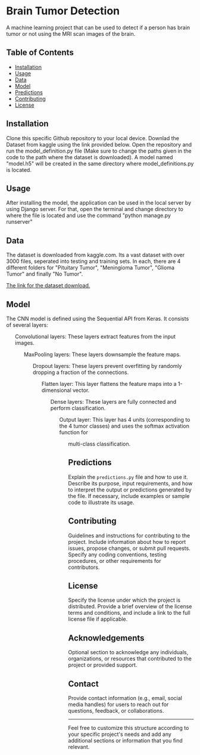 <h1>Brain Tumor Detection</h1>
<p>A machine learning project that can be used to detect if a person has brain tumor or not using the MRI scan images of the brain.</p>
<h2>Table of Contents</h2>
<ul>
  <li><a href="#installation">Installation</a></li>
  <li><a href="#usage">Usage</a></li>
  <li><a href="#data">Data</a></li>
  <li><a href="#model">Model</a></li>
  <li><a href="#predictions">Predictions</a></li>
  <li><a href="#contributing">Contributing</a></li>
  <li><a href="#license">License</a></li>
</ul>
<h2 id="installation">Installation</h2>
<p>Clone this specific Github repository to your local device. Downlad the Dataset from kaggle using the link provided below. Open the repository and run the model_definition.py file (Make sure to change the paths given in the code to the path where the dataset is downloaded). A model  named "model.h5" will be created in the same directory where model_definitions.py is located.</p>
<h2 id="usage">Usage</h2>
<p>After installing the model, the application can be used in the local server by using Django server. For that, open the terminal and change directory to where the file is located and use the command "python manage.py runserver"</p>
<h2 id="data">Data</h2>
<p>The dataset is downloaded from kaggle.com. Its a vast dataset with over 3000 files, seperated into testing and training sets. In each, there are 4 different folders for "Pituitary Tumor", "Meningioma Tumor", "Glioma Tumor" and finally "No Tumor".</p>
<a href="https://www.kaggle.com/datasets/sartajbhuvaji/brain-tumor-classification-mri">The link for the dataset download.</a>
<h2 id="model">Model</h2>
<p>The CNN model is defined using the Sequential API from Keras. It consists of several layers:

<ul> Convolutional layers: These layers extract features from the input images.
<ul> MaxPooling layers: These layers downsample the feature maps.
<ul> Dropout layers: These layers prevent overfitting by randomly dropping a fraction of the connections.
<ul> Flatten layer: This layer flattens the feature maps into a 1-dimensional vector.
<ul> Dense layers: These layers are fully connected and perform classification.
<ul> Output layer: This layer has 4 units (corresponding to the 4 tumor classes) and uses the softmax activation function for <ul> multi-class classification.
</p>
<h2 id="predictions">Predictions</h2>
<p>Explain the <code>predictions.py</code> file and how to use it. Describe its purpose, input requirements, and how to interpret the output or predictions generated by the file. If necessary, include examples or sample code to illustrate its usage.</p>
<h2 id="contributing">Contributing</h2>
<p>Guidelines and instructions for contributing to the project. Include information about how to report issues, propose changes, or submit pull requests. Specify any coding conventions, testing procedures, or other requirements for contributors.</p>
<h2 id="license">License</h2>
<p>Specify the license under which the project is distributed. Provide a brief overview of the license terms and conditions, and include a link to the full license file if applicable.</p>
<h2>Acknowledgements</h2>
<p>Optional section to acknowledge any individuals, organizations, or resources that contributed to the project or provided support.</p>
<h2>Contact</h2>
<p>Provide contact information (e.g., email, social media handles) for users to reach out for questions, feedback, or collaborations.</p>
<hr>
<p>Feel free to customize this structure according to your specific project's needs and add any additional sections or information that you find relevant.</p>